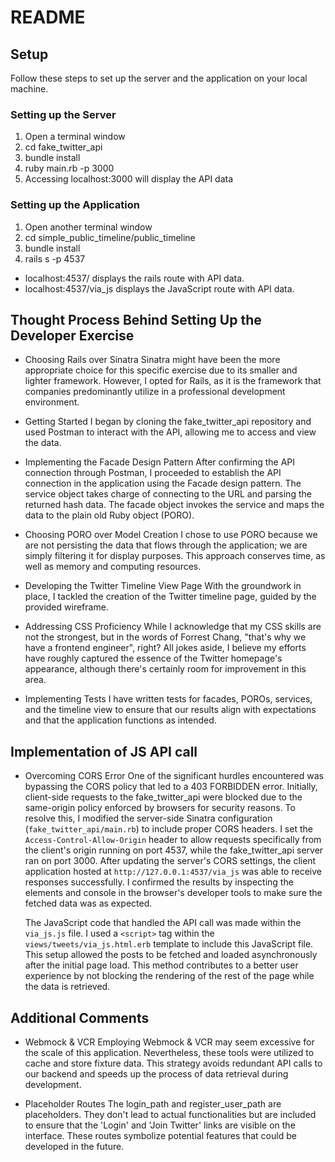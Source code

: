 # README

## Setup
Follow these steps to set up the server and the application on your local machine.

### Setting up the Server
1. Open a terminal window 
2. cd fake_twitter_api
3. bundle install
4. ruby main.rb -p 3000
5. Accessing localhost:3000 will display the API data

### Setting up the Application
1. Open another terminal window 
2. cd simple_public_timeline/public_timeline
3. bundle install
4. rails s -p 4537
- localhost:4537/ displays the rails route with API data.
- localhost:4537/via_js displays the JavaScript route with API data.

## Thought Process Behind Setting Up the Developer Exercise
- Choosing Rails over Sinatra
    Sinatra might have been the more appropriate choice for this specific exercise due to its smaller and lighter framework. However, I opted for Rails, as it is the framework that companies predominantly utilize in a professional development environment.

- Getting Started
    I began by cloning the fake_twitter_api repository and used Postman to interact with the API, allowing me to access and view the data. 

- Implementing the Facade Design Pattern
    After confirming the API connection through Postman, I proceeded to establish the API connection in the application using the Facade design pattern. The service object takes charge of connecting to the URL and parsing the returned hash data. The facade object invokes the service and maps the data to the plain old Ruby object (PORO).

- Choosing PORO over Model Creation
    I chose to use PORO because we are not persisting the data that flows through the application; we are simply filtering it for display purposes. This approach conserves time, as well as memory and computing resources.

- Developing the Twitter Timeline View Page
    With the groundwork in place, I tackled the creation of the Twitter timeline page, guided by the provided wireframe.

- Addressing CSS Proficiency
    While I acknowledge that my CSS skills are not the strongest, but in the words of Forrest Chang, "that's why we have a frontend engineer", right? All jokes aside, I believe my efforts have roughly captured the essence of the Twitter homepage's appearance, although there's certainly room for improvement in this area. 

- Implementing Tests
    I have written tests for facades, POROs, services, and the timeline view to ensure that our results align with expectations and that the application functions as intended.

## Implementation of JS API call
- Overcoming CORS Error
    One of the significant hurdles encountered was bypassing the CORS policy that led to a 403 FORBIDDEN error. Initially, client-side requests to the fake_twitter_api were blocked due to the same-origin policy enforced by browsers for security reasons. To resolve this, I modified the server-side Sinatra configuration (`fake_twitter_api/main.rb`) to include proper CORS headers. I set the `Access-Control-Allow-Origin` header to allow requests specifically from the client's origin running on port 4537, while the fake_twitter_api server ran on port 3000. After updating the server's CORS settings, the client application hosted at `http://127.0.0.1:4537/via_js` was able to receive responses successfully. I confirmed the results by inspecting the elements and console in the browser's developer tools to make sure the fetched data was as expected.

    The JavaScript code that handled the API call was made within the `via_js.js` file. I used a `<script>` tag within the `views/tweets/via_js.html.erb` template to include this JavaScript file. This setup allowed the posts to be fetched and loaded asynchronously after the initial page load. This method contributes to a better user experience by not blocking the rendering of the rest of the page while the data is retrieved.

## Additional Comments
- Webmock & VCR 
    Employing Webmock & VCR may seem excessive for the scale of this application. Nevertheless, these tools were utilized to cache and store fixture data. This strategy avoids redundant API calls to our backend and speeds up the process of data retrieval during development.

- Placeholder Routes
    The login_path and register_user_path are placeholders. They don't lead to actual functionalities but are included to ensure that the 'Login' and 'Join Twitter' links are visible on the interface. These routes symbolize potential features that could be developed in the future.